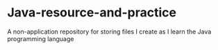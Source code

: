 # Java-resource-and-practice
A non-application repository for storing files I create as I learn the Java programming language
